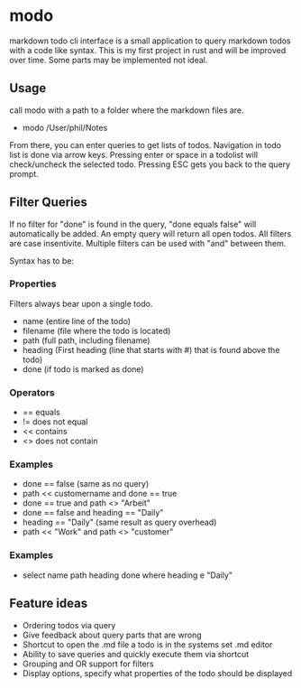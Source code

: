 # modo
markdown todo cli interface is a small application to query markdown todos with a code like syntax.
This is my first project in rust and will be improved over time. Some parts may be implemented not ideal.

## Usage
call modo with a path to a folder where the markdown files are.
- modo /User/phil/Notes

From there, you can enter queries to get lists of todos.
Navigation in todo list is done via arrow keys. Pressing enter or space in a todolist will check/uncheck the selected todo. 
Pressing ESC gets you back to the query prompt.

## Filter Queries
If no filter for "done" is found in the query, "done equals false" will automatically be added.
An empty query will return all open todos. All filters are case insentivite.
Multiple filters can be used with "and" between them.

Syntax has to be: <todo-property> <operator> <value>

### Properties
Filters always bear upon a single todo.
- name (entire line of the todo)
- filename (file where the todo is located)
- path (full path, including filename)
- heading (First heading (line that starts with #) that is found above the todo)
- done (if todo is marked as done)

### Operators
- == equals
- != does not equal
- << contains 
- <> does not contain

### Examples
- done == false (same as no query)
- path << customername and done == true
- done == true and path <> "Arbeit"
- done == false and heading == "Daily"
- heading == "Daily" (same result as query overhead)
- path << "Work" and path <> "customer"

### Examples
- select name path heading done where heading e "Daily"

## Feature ideas
- Ordering todos via query 
- Give feedback about query parts that are wrong
- Shortcut to open the .md file a todo is in the systems set .md editor
- Ability to save queries and quickly execute them via shortcut
- Grouping and OR support for filters
- Display options, specify what properties of the todo should be displayed